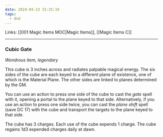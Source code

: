 ```yaml
---
date: 2024-04-23 15:25:19
tags:
  - dnd
---
```

Links: [[001 Magic Items MOC|Magic Items]], [[Magic Items C]]
___
### Cubic Gate

*Wondrous item, legendary*

This cube is 3 inches across and radiates palpable magical energy. The six sides of the cube are each keyed to a different plane of existence, one of which is the Material Plane. The other sides are linked to planes determined by the GM.

You can use an action to press one side of the cube to cast the *gate* spell with it, opening a portal to the plane keyed to that side. Alternatively, if you use an action to press one side twice, you can cast the *plane shift* spell (save DC 17) with the cube and transport the targets to the plane keyed to that side.

The cube has 3 charges. Each use of the cube expends 1 charge. The cube regains 1d3 expended charges daily at dawn.